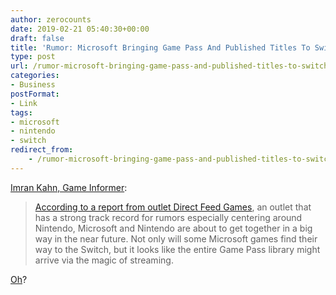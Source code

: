 ```yaml
---
author: zerocounts
date: 2019-02-21 05:40:30+00:00
draft: false
title: 'Rumor: Microsoft Bringing Game Pass And Published Titles To Switch'
type: post
url: /rumor-microsoft-bringing-game-pass-and-published-titles-to-switch/
categories:
- Business
postFormat:
- Link
tags:
- microsoft
- nintendo
- switch
redirect_from:
    - /rumor-microsoft-bringing-game-pass-and-published-titles-to-switch/
---
```


[Imran Kahn, Game Informer](https://www.gameinformer.com/2019/02/21/rumor-microsoft-bringing-game-pass-and-published-titles-to-switch):

> [According to a report from outlet Direct Feed Games](https://www.youtube.com/watch?time_continue=67&v=sCuG984QIbU), an outlet that has a strong track record for rumors especially centering around Nintendo, Microsoft and Nintendo are about to get together in a big way in the near future. Not only will some Microsoft games find their way to the Switch, but it looks like the entire Game Pass library might arrive via the magic of streaming. 

[Oh](/2019/02/04/microsoft-to-bring-xbox-live-to-the-switch/)?